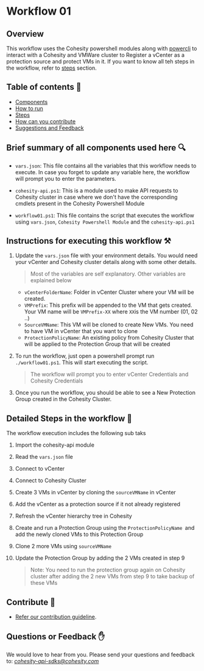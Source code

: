 # Workflow 01

## Overview

This workflow uses the Cohesity powershell modules along with [powercli](https://www.vmware.com/support/developer/PowerCLI/) to interact with a Cohesity and VMWare cluster to Register a vCenter as a protection source and protect VMs in it. If you want to know all teh steps in the workflow, refer to [steps](#steps) section.

## Table of contents :scroll:

 - [Components](#components)
 - [How to run](#howto)
 - [Steps](#steps)
 - [How can you contribute](#contribute)
 - [Suggestions and Feedback](#suggest)
 
## <a name="components"></a> Brief summary of all components used here  :mag:

* `vars.json`: This file contains all the variables that this workflow needs to execute. In case you forget to update any variable here, the workflow will prompt you to enter the parameters.

* `cohesity-api.ps1`: This is a module used to make API requests to Cohesity cluster in case where we don't have the corresponding cmdlets present in the Cohesity Powershell Module

* `workflow01.ps1`: This file contains the script that executes the workflow using `vars.json`, `Cohesity Powershell Module` and the `cohesity-api.ps1`


## <a name="howto"></a> Instructions for executing this workflow :hammer_and_pick:

1.  Update the `vars.json` file with your environment details. You would need your vCenter and Cohesity cluster details along with some other details. 

	> Most of the variables are self explanatory. Other variables are explained below
	
	* `vCenterFolderName`: Folder in vCenter Cluster where your VM will be created. 
	* `VMPrefix`: This prefix will be appended to the VM that gets created. Your VM name will be `VMPrefix-XX` where `XX`is the VM number (01, 02 ..)
	* `SourceVMName`: This VM will be cloned to create New VMs. You need to have VM in vCenter that you want to clone 
	* `ProtectionPolicyName`: An existing policy from Cohesity Cluster that will be applied to the Protection Group that will be created

2. To run the workflow, just open a powershell prompt run `./workflow01.ps1`. This will start executing the script. 

	> The workflow will prompt you to enter vCenter Credentials and Cohesity Credentials

3. Once you run the workflow, you should be able to see a New Protection Group created in the Cohesity Cluster.

## <a name="steps"></a> Detailed Steps in the workflow :book:

The workflow execution includes the following sub taks

1. Import the cohesity-api module
2. Read the `vars.json` file
3. Connect to vCenter
4. Connect to Cohesity Cluster
5. Create 3 VMs in vCenter by cloning the `sourceVMName` in vCenter
6. Add the vCenter as a protection source if it not already registered
7. Refresh the vCenter hierarchy tree in Cohesity
8. Create and run a Protection Group using the `ProtectionPolicyName `and add the newly cloned VMs to this Protection Group
9. Clone 2 more VMs using `sourceVMName`
10. Update the Protection Group by adding the 2 VMs created in step 9

	> Note: You need to run the protection group again on Cohesity cluster after adding the 2 new VMs from step 9 to take backup of these VMs



## <a name="contribute"></a> Contribute :muscle:

* [Refer our contribution guideline](https://github.com/chandrashekar-cohesity/cohesity-powershell-module/blob/contribution-guide/CONTRIBUTING.md).


## <a name ="suggest"></a> Questions or Feedback :hand:

We would love to hear from you. Please send your questions and feedback to: *cohesity-api-sdks@cohesity.com*
